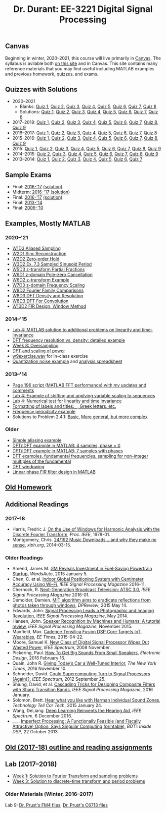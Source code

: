 ﻿---
title: "Dr. Durant: EE-3221 Digital Signal Processing"
---

## Canvas

Beginning in winter, 2020&ndash;2021, this course will live primarily in [Canvas](https://msoe.instructure.com/). The syllabus is avilable both [on this site](syllabus.html) and in Canvas. This site contains many reference materials that you may find useful including MATLAB examples and previous homework, quizzes, and exams.

## Quizzes with Solutions

* 2020&ndash;2021
  * Blanks:
	<a href="q01-w2021.pdf">Quiz 1</a>,
	<a href="q02-w2021.pdf">Quiz 2</a>,
	<a href="q03-w2021.pdf">Quiz 3</a>,
	<a href="q04-w2021.pdf">Quiz 4</a>,
	<a href="q05-w2021.pdf">Quiz 5</a>,
	<a href="q06-w2021.pdf">Quiz 6</a>,
	<a href="q07-w2021.pdf">Quiz 7</a>,
	<a href="q08-w2021.pdf">Quiz 8</a>
  * Solutions:
	<a href="q01-w2021-ans.pdf">Quiz 1</a>,
	<a href="q02-w2021-ans.pdf">Quiz 2</a>,
	<a href="q03-w2021-ans.pdf">Quiz 3</a>,
	<a href="q04-w2021-ans.pdf">Quiz 4</a>,
	<a href="q05-w2021-ans.pdf">Quiz 5</a>,
	<a href="q06-w2021-ans.pdf">Quiz 6</a>,
	<a href="q07-w2021-ans.pdf">Quiz 7</a>,
	<a href="q08-w2021-ans.pdf">Quiz 8</a>
* 2017&ndash;2018:
	<a href="q01-w1718-ans.pdf">Quiz 1</a>,
	<a href="q02-w1718-ans.pdf">Quiz 2</a>,
	<a href="q03-w1718-ans.pdf">Quiz 3</a>,
	<a href="q04-w1718-ans.pdf">Quiz 4</a>,
	<a href="q05-w1718-ans.pdf">Quiz 5</a>,
	<a href="q06-w1718-ans.pdf">Quiz 6</a>,
	<a href="q07-w1718-ans.pdf">Quiz 7</a>,
	<a href="q08-w1718-ans.pdf">Quiz 8</a>,
	<a href="q09-w1718-ans.pdf">Quiz 9</a>
* 2016&ndash;2017:
	<a href="q01-w1617-ans.pdf">Quiz 1</a>,
	<a href="q02-w1617-ans.pdf">Quiz 2</a>,
	<a href="q03-w1617-ans.pdf">Quiz 3</a>,
	<a href="q04-w1617-ans.pdf">Quiz 4</a>,
	<a href="q05-w1617-ans.pdf">Quiz 5</a>,
	<a href="q06-w1617-ans.pdf">Quiz 6</a>,
	<a href="q07-w1617-ans.pdf">Quiz 7</a>,
	<a href="q08-w1617-ans.pdf">Quiz 8</a>
* 2015&ndash;2016:
	<a href="q01-w1516-ans.pdf">Quiz 1</a>,
	<a href="q02-w1516-ans.pdf">Quiz 2</a>,
	<a href="q03-w1516-ans.pdf">Quiz 3</a>,
	<a href="q04-w1516-ans.pdf">Quiz 4</a>,
	<a href="q05-w1516-ans.pdf">Quiz 5</a>,
	<a href="q06-w1516-ans.pdf">Quiz 6</a>,
	<a href="q07-w1516-ans.pdf">Quiz 7</a>,
	<a href="q08-w1516-ans.pdf">Quiz 8</a>,
	<a href="q09-w1516-ans.pdf">Quiz 9</a>
* 2015:
	<a href="q01-s15-ans.pdf">Quiz 1</a>,
	<a href="q02-s15-ans.pdf">Quiz 2</a>,
	<a href="q03-s15-ans.pdf">Quiz 3</a>,
	<a href="q04-s15-ans.pdf">Quiz 4</a>,
	<a href="q05-s15-ans.pdf">Quiz 5</a>,
	<a href="q06-s15-ans.pdf">Quiz 6</a>,
	<a href="q07-s15-ans.pdf">Quiz 7</a>,
	<a href="q08-s15-ans.pdf">Quiz 8</a>,
	<a href="q09-s15-ans.pdf">Quiz 9</a>
* 2014&ndash;2015:
	<a href="q02-w1415-ans.pdf">Quiz 2</a>,
	<a href="q03-w1415-ans.pdf">Quiz 3</a>,
	<a href="q04-w1415-ans.pdf">Quiz 4</a>,
	<a href="q05-w1415-ans.pdf">Quiz 5</a>,
	<a href="q06-w1415-ans.pdf">Quiz 6</a>,
	<a href="q07-w1415-ans.pdf">Quiz 7</a>,
	<a href="q08-w1415-ans.pdf">Quiz 8</a>,
	<a href="q09-w1415-ans.pdf">Quiz 9</a>
* 2013&ndash;2014:
	<a href="q01-w1314-ans.pdf">Quiz 1</a>,
	<a href="q02-w1314-ans.pdf">Quiz 2</a>,
	<a href="q03-w1314-ans.pdf">Quiz 3</a>,
	<a href="q04-w1314-ans.pdf">Quiz 4</a>,
	<a href="q05-w1314-ans.pdf">Quiz 5</a>,
	<a href="q06-w1314-ans.pdf">Quiz 6</a>,
	<a href="q07-w1314-ans.pdf">Quiz 7</a>

## Sample Exams
* Final: <a href="final-w2021.pdf">2016-'17</a> <a href="final-w2021-ans.pdf">(solution)</a>
* Midterm: <a href="midterm-w2021.pdf">2016-'17</a> <a href="midterm-w2021-ans.pdf">(solution)</a>
* Final: <a href="final-w1617.pdf">2016-'17</a> <a href="final-w1617-ans.pdf">(solution)</a>
* Final: <a href="final-w1314.pdf">2013-'14</a>
* Final: <a href="final-w0910.pdf">2009-'10</a>

## Examples, Mostly MATLAB

### 2020&ndash;'21

* [W1D3 Aliased Sampling](w2021/w1d3_aliased_sampling_m.txt)
* [W2D1 Sinc Reconstruction](w2021/w2d1_sinc_reconstruction_m.txt)
* [W2D2 Zero-order Hold](w2021/w2d2_zoh_m.txt)
* [W3D2 Ex. 7.3 Sampled Sinusoid Period](w2021/w3d2_ex73_periodic_m.txt)
* [W5D3 z-transform Partial Fractions](w2021/w5d3_z_part_frac_m.txt)
* [W6D1 z-domain Pole-zero Cancellation](w2021/w6d1_z_cancellation_m.txt)
* [W6D2 z-transform Example](w2021/w6d2_z_transform_ex_m.txt)
* [W7D3 z-domain Frequency Scaling](w2021/w7d3_z_freq_scaling_m.txt)
* [W8D2 Fourier Family Comparisons](w2021/w8d2_fourier_family_m.txt)
* [W8D3 DFT Density and Resolution](w2021/w8d3a_dft_density_m.txt)
* [W8D3 DFT For Convolution](w2021/w8d3b_dft_conv_m.txt)
* [W10D2 FIR Design, Window Method](w2021/w10d2_fir_window_m.txt)

### 2014&ndash;'15

* <a href="l4ep_m.txt">Lab 4: MATLAB solution to additional problems on linearity and time-invariance</a>
* <a href="dftFrequencyResolution.pdf">DFT frequency resolution vs. density: detailed example</a>
* <a href="w8oversampling_m.txt">Week 8: Oversampling</a>
* <a href="dftPower_m.txt">DFT and scaling of power</a>
* <a href="w9exercise.wav">w9exercise.wav</a> for in-class exercise
* <a href="quantex_m.txt">Quantization noise example</a> and <a href="quantex.xlsx">analysis spreadsheet</a>

### 2013&ndash;'14

* <a href="p196_m.txt">Page 196 script (MATLAB FFT performance) with my updates and comments</a>
* <a href="l4p_m.txt">Lab 4: Example of shifting and applying variable scaling to sequences</a>
* <a href="w4lti_m.txt">Lab 4: Numerical test for linearity and time invariance</a>
* <a href="w4tex_m.txt">Formatting of labels and titles: _, Greek letters, etc.</a>
* <a href="freqPeriodicity_m.txt">Frequency periodicity example</a>
* Solutions to Problem 2.4.1: <a href="p2_4_1b_m.txt">Basic</a>, <a href="p2_4_1_m.txt">More general, but more complex</a>

### Older

* <a href="aliasing_m.txt">Simple aliasing example</a>
* <a href="dft4_m.txt">DFT/IDFT example in MATLAB: 4 samples, phase = 0</a>
* <a href="dft7_m.txt">DFT/IDFT example in MATLAB: 7 samples with phases</a>
* <a href="w7d3_m.txt">DFT examples, fundamental frequencies, sampling for non-integer multiples of the fundamental</a>
* <a href="w8d1_m.txt">DFT windowing</a>
* <a href="w9d2_m.txt">Linear phase FIR filter design in MATLAB</a>

## <a href="homework.html">Old Homework</a>


## Additional Readings
### 2017&ndash;18

* Harris, Fredric J. <a href="http://ieeexplore.ieee.org/xpl/articleDetails.jsp?arnumber=1455106">On the Use of Windows for Harmonic Analysis with the Discrete Fourier Transform</a>, *Proc. IEEE*, 1978-01.
* Montgomery, Chris. <a href="https://people.xiph.org/~xiphmont/demo/neil-young.html">24/192 Music Downloads ...and why they make no sense</a>, *xiph.org*, 2014-03-15.

### Older Readings

* Amend, James M. <a href="http://wardsauto.com/vehicles-technology/gm-reveals-investment-fuel-saving-powertrain-startup">GM Reveals Investment in Fuel-Saving Powertrain Startup</a>,
	*WardsAuto*, 2015 January 5.
* Chen, C. et al. <a href="http://ieeexplore.ieee.org/xpl/articleDetails.jsp?arnumber=7736177">Indoor Global Positioning System with Centimeter Accuracy Using Wi&ndash;Fi</a>, *IEEE Signal Processing Magazine* 2016-11.
* Chernock, R. <a href="http://ieeexplore.ieee.org/xpl/articleDetails.jsp?arnumber=7366687">Next-Generation Broadcast Television: ATSC 3.0</a>, *IEEE Signal Processing Magazine* 2016-01.
* Demolder, Damien. <a href="http://www.dpreview.com/articles/2914705706/mit-algorithm-aims-to-eradicate-reflections-from-photos-taken-through-windows">MIT algorithm aims to eradicate reflections from photos taken through windows</a>, *DPReview*, 2015 May 14.
* Edwards, John. <a href="http://ieeexplore.ieee.org/xpl/articleDetails.jsp?arnumber=6784045">Signal Processing Leads a Photographic and Imaging Revolution</a>, *IEEE Signal Processing Magazine*, May 2014.
* Hansen, John. <a href="http://ieeexplore.ieee.org/xpl/articleDetails.jsp?arnumber=7298570">Speaker Recognition by Machines and Humans: A tutorial review</a>, *IEEE Signal Processing Magazine*, November 2015.
* Maxfield, Max. <a href="http://www.eetimes.com/document.asp?doc_id=1326420">Cadence Tensilica Fusion DSP Core Targets IoT, Wearables</a>, *EE Times*, 2015-04-22.
* Moore, Samuel K. <a href="http://spectrum.ieee.org/computing/hardware/new-class-of-digital-signal-processor-wipes-out-wasted-power">New Class of Digital Signal Processor Wipes Out Wasted Power</a>,
	*IEEE Spectrum*, 2008 November.
* Pickering, Paul. <a href="http://electronicdesign.com/systems/how-get-big-sounds-small-speakers">How To Get Big Sounds From Small Speakers</a>, *Electronic Design*, 2016 February 16.
* Quain, John R. <a href="http://www.nytimes.com/2016/11/11/automobiles/autoreviews/giving-todays-car-a-well-tuned-interior.html">Giving Today’s Car a Well-Tuned Interior</a>,
	*The New York Times*, 2016 November 10.
* Schneider, David. <a href="http://spectrum.ieee.org/computing/hardware/could-supercomputing-turn-to-signal-processors-again/">Could Supercomputing Turn to Signal Processors (Again)?</a>,
	*IEEE Spectrum*, 2012 September 25.
* Shiung, David, et al. <a href="http://ieeexplore.ieee.org/xpl/articleDetails.jsp?arnumber=7368237">Cascading Tricks for Designing Composite Filters with Sharp Transition Bands</a>,
	*IEEE Signal Processing Magazine*, 2016 January.
* Solomon, Brett. <a href="http://www.technologytell.com/in-car-tech/11672/hear-whatchalike-harmans-isz-individual-sound-zones-technology/">Hear what you like with Harman Individual Sound Zones</a>,
	*Technology Tell Car Tech*, 2015 January 24.
* Wang, DeLiang. <a href="http://spectrum.ieee.org/consumer-electronics/audiovideo/deep-learning-reinvents-the-hearing-aid">Deep Learning Reinvents the Hearing Aid</a>, *IEEE Spectrum*, 6 December 2016.
* ___. <a href="http://www.bdti.com/InsideDSP/2013/10/23/SingularComputing">Imperfect Processing: A Functionally Feasible (and Fiscally Attractive) Option, Says Singular Computing</a>
	<a href="2013-10-22articleImperfectProcessing.pdf">(printable)</a>, *BDTi: Inside DSP*, 22 October 2013.

## <a href="outline-w1718.pdf">Old (2017-18) outline and reading assignments</a>

## Lab (2017&ndash;2018)

* <a href="l01apSol.pdf">Week 1: Solution to Fourier Transform and sampling problems</a>
* <a href="l03apSol.pdf">Week 3: Solution to discrete-time transform and period problems</a>

### Older Materials (Winter, 2016&ndash;2017)

Lab 9: <a href="https://faculty-web.msoe.edu/prust/armdsp/">Dr. Prust's FM4 files</a>,
<a href="https://faculty-web.msoe.edu/prust/c6713dsk/">Dr. Prust's C6713 files</a>
